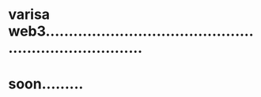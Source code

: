 # varisa web3..........................................................................
# soon.........
